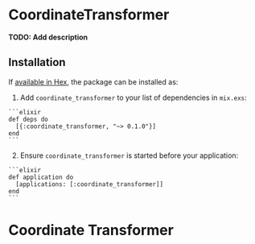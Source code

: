 # CoordinateTransformer

**TODO: Add description**

## Installation

If [available in Hex](https://hex.pm/docs/publish), the package can be installed as:

  1. Add `coordinate_transformer` to your list of dependencies in `mix.exs`:

    ```elixir
    def deps do
      [{:coordinate_transformer, "~> 0.1.0"}]
    end
    ```

  2. Ensure `coordinate_transformer` is started before your application:

    ```elixir
    def application do
      [applications: [:coordinate_transformer]]
    end
    ```

# Coordinate Transformer
